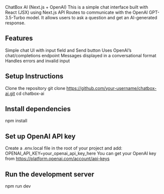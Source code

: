 ChatBox AI (Next.js + OpenAI)
This is a simple chat interface built with React (JSX) using Next.js API Routes to communicate with the OpenAI GPT-3.5-Turbo model. It allows users to ask a question and get an AI-generated response.

## Features
Simple chat UI with input field and Send button
Uses OpenAI’s chat/completions endpoint
Messages displayed in a conversational format
Handles errors and invalid input

## Setup Instructions
Clone the repository
git clone https://github.com/your-username/chatbox-ai.git
cd chatbox-ai

## Install dependencies
npm install

## Set up OpenAI API key
Create a .env.local file in the root of your project and add:
OPENAI_API_KEY=your_openai_api_key_here
You can get your OpenAI key from https://platform.openai.com/account/api-keys

## Run the development server
npm run dev
